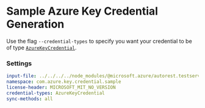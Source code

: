 # Sample Azure Key Credential Generation

Use the flag `--credential-types` to specify you want your credential to be of type [`AzureKeyCredential`][azure_key_credential].

### Settings

``` yaml
input-file: ../../../../node_modules/@microsoft.azure/autorest.testserver/swagger/head.json
namespace: com.azure.key.credential.sample
license-header: MICROSOFT_MIT_NO_VERSION
credential-types: AzureKeyCredential
sync-methods: all
```

<!-- LINKS -->
[azure_key_credential]: https://docs.microsoft.com/en-us/java/api/com.azure.core.credential.azurekeycredential?view=azure-java-stable
